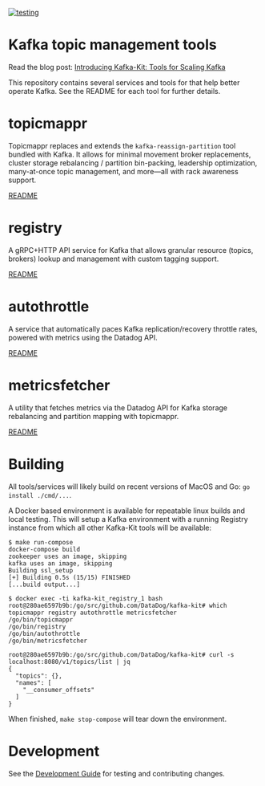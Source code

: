 [![testing](https://github.com/DataDog/kafka-kit/actions/workflows/testing.yaml/badge.svg)](https://github.com/DataDog/kafka-kit/actions/workflows/testing.yaml)

# Kafka topic management tools

Read the blog post: [Introducing Kafka-Kit: Tools for Scaling Kafka](https://www.datadoghq.com/blog/engineering/introducing-kafka-kit-tools-for-scaling-kafka/)

This repository contains several services and tools for that help better operate Kafka. See the README for each tool for further details.

# topicmappr
Topicmappr replaces and extends the `kafka-reassign-partition` tool bundled with Kafka. It allows for minimal movement broker replacements, cluster storage rebalancing / partition bin-packing, leadership optimization, many-at-once topic management, and more—all with rack awareness support.

[README](cmd/topicmappr)

# registry
A gRPC+HTTP API service for Kafka that allows granular resource (topics, brokers) lookup and management with custom tagging support.

[README](cmd/registry)

# autothrottle
A service that automatically paces Kafka replication/recovery throttle rates, powered with metrics using the Datadog API.

[README](cmd/autothrottle)

# metricsfetcher
A utility that fetches metrics via the Datadog API for Kafka storage rebalancing and partition mapping with topicmappr.

[README](cmd/metricsfetcher)

# Building

All tools/services will likely build on recent versions of MacOS and Go: `go install ./cmd/...`.

A Docker based environment is available for repeatable linux builds and local testing. This will setup a Kafka environment with a running Registry instance from which all other Kafka-Kit tools will be available:

```
$ make run-compose
docker-compose build
zookeeper uses an image, skipping
kafka uses an image, skipping
Building ssl_setup
[+] Building 0.5s (15/15) FINISHED
[...build output...]

$ docker exec -ti kafka-kit_registry_1 bash
root@280ae6597b9b:/go/src/github.com/DataDog/kafka-kit# which topicmappr registry autothrottle metricsfetcher
/go/bin/topicmappr
/go/bin/registry
/go/bin/autothrottle
/go/bin/metricsfetcher

root@280ae6597b9b:/go/src/github.com/DataDog/kafka-kit# curl -s localhost:8080/v1/topics/list | jq
{
  "topics": {},
  "names": [
    "__consumer_offsets"
  ]
}
```

When finished, `make stop-compose` will tear down the environment.

# Development

See the [Development Guide](https://github.com/DataDog/kafka-kit/wiki/Development-Guide) for testing and contributing changes.
